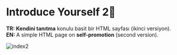 # Introduce Yourself 2🙌
<b>TR: </b><b>Kendini tanıtma</b> konulu basit bir HTML sayfası (ikinci versiyon).<br>
<b>EN: </b>A simple HTML page on <b>self-promotion</b> (second version).<br>

![index2](https://user-images.githubusercontent.com/109991448/200274685-e5fafa21-d333-4efd-8b5a-c741362cb54f.jpg)

